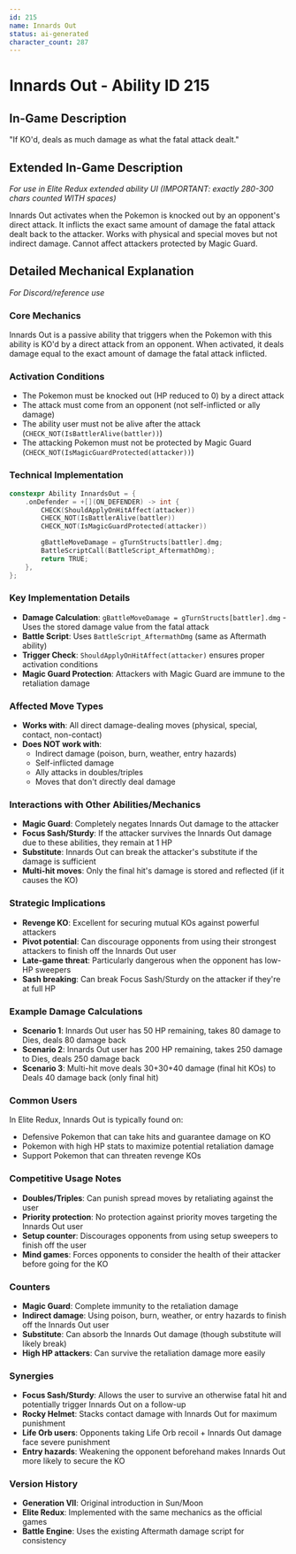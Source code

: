```yaml
---
id: 215
name: Innards Out
status: ai-generated
character_count: 287
---
```


# Innards Out - Ability ID 215

## In-Game Description
"If KO'd, deals as much damage as what the fatal attack dealt."

## Extended In-Game Description
*For use in Elite Redux extended ability UI (IMPORTANT: exactly 280-300 chars counted WITH spaces)*

Innards Out activates when the Pokemon is knocked out by an opponent's direct attack. It inflicts the exact same amount of damage the fatal attack dealt back to the attacker. Works with physical and special moves but not indirect damage. Cannot affect attackers protected by Magic Guard.

## Detailed Mechanical Explanation
*For Discord/reference use*

### Core Mechanics
Innards Out is a passive ability that triggers when the Pokemon with this ability is KO'd by a direct attack from an opponent. When activated, it deals damage equal to the exact amount of damage the fatal attack inflicted.

### Activation Conditions
- The Pokemon must be knocked out (HP reduced to 0) by a direct attack
- The attack must come from an opponent (not self-inflicted or ally damage)
- The ability user must not be alive after the attack (`CHECK_NOT(IsBattlerAlive(battler))`)
- The attacking Pokemon must not be protected by Magic Guard (`CHECK_NOT(IsMagicGuardProtected(attacker))`)

### Technical Implementation
```cpp
constexpr Ability InnardsOut = {
    .onDefender = +[](ON_DEFENDER) -> int {
        CHECK(ShouldApplyOnHitAffect(attacker))
        CHECK_NOT(IsBattlerAlive(battler))
        CHECK_NOT(IsMagicGuardProtected(attacker))

        gBattleMoveDamage = gTurnStructs[battler].dmg;
        BattleScriptCall(BattleScript_AftermathDmg);
        return TRUE;
    },
};
```

### Key Implementation Details
- **Damage Calculation**: `gBattleMoveDamage = gTurnStructs[battler].dmg` - Uses the stored damage value from the fatal attack
- **Battle Script**: Uses `BattleScript_AftermathDmg` (same as Aftermath ability)
- **Trigger Check**: `ShouldApplyOnHitAffect(attacker)` ensures proper activation conditions
- **Magic Guard Protection**: Attackers with Magic Guard are immune to the retaliation damage

### Affected Move Types
- **Works with**: All direct damage-dealing moves (physical, special, contact, non-contact)
- **Does NOT work with**: 
  - Indirect damage (poison, burn, weather, entry hazards)
  - Self-inflicted damage
  - Ally attacks in doubles/triples
  - Moves that don't directly deal damage

### Interactions with Other Abilities/Mechanics
- **Magic Guard**: Completely negates Innards Out damage to the attacker
- **Focus Sash/Sturdy**: If the attacker survives the Innards Out damage due to these abilities, they remain at 1 HP
- **Substitute**: Innards Out can break the attacker's substitute if the damage is sufficient
- **Multi-hit moves**: Only the final hit's damage is stored and reflected (if it causes the KO)

### Strategic Implications
- **Revenge KO**: Excellent for securing mutual KOs against powerful attackers
- **Pivot potential**: Can discourage opponents from using their strongest attackers to finish off the Innards Out user
- **Late-game threat**: Particularly dangerous when the opponent has low-HP sweepers
- **Sash breaking**: Can break Focus Sash/Sturdy on the attacker if they're at full HP

### Example Damage Calculations
- **Scenario 1**: Innards Out user has 50 HP remaining, takes 80 damage to Dies, deals 80 damage back
- **Scenario 2**: Innards Out user has 200 HP remaining, takes 250 damage to Dies, deals 250 damage back
- **Scenario 3**: Multi-hit move deals 30+30+40 damage (final hit KOs) to Deals 40 damage back (only final hit)

### Common Users
In Elite Redux, Innards Out is typically found on:
- Defensive Pokemon that can take hits and guarantee damage on KO
- Pokemon with high HP stats to maximize potential retaliation damage
- Support Pokemon that can threaten revenge KOs

### Competitive Usage Notes
- **Doubles/Triples**: Can punish spread moves by retaliating against the user
- **Priority protection**: No protection against priority moves targeting the Innards Out user
- **Setup counter**: Discourages opponents from using setup sweepers to finish off the user
- **Mind games**: Forces opponents to consider the health of their attacker before going for the KO

### Counters
- **Magic Guard**: Complete immunity to the retaliation damage
- **Indirect damage**: Using poison, burn, weather, or entry hazards to finish off the Innards Out user
- **Substitute**: Can absorb the Innards Out damage (though substitute will likely break)
- **High HP attackers**: Can survive the retaliation damage more easily

### Synergies
- **Focus Sash/Sturdy**: Allows the user to survive an otherwise fatal hit and potentially trigger Innards Out on a follow-up
- **Rocky Helmet**: Stacks contact damage with Innards Out for maximum punishment
- **Life Orb users**: Opponents taking Life Orb recoil + Innards Out damage face severe punishment
- **Entry hazards**: Weakening the opponent beforehand makes Innards Out more likely to secure the KO

### Version History
- **Generation VII**: Original introduction in Sun/Moon
- **Elite Redux**: Implemented with the same mechanics as the official games
- **Battle Engine**: Uses the existing Aftermath damage script for consistency